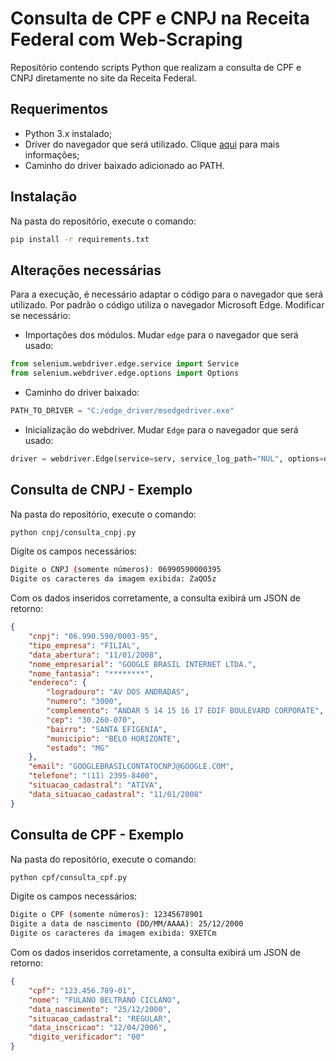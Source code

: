 # Consulta de CPF e CNPJ na Receita Federal com Web-Scraping
Repositório contendo scripts Python que realizam a consulta de CPF e CNPJ diretamente no site da Receita Federal.

## Requerimentos
* Python 3.x instalado;
* Driver do navegador que será utilizado. Clique [aqui](https://www.selenium.dev/selenium/docs/api/py/#drivers) para mais informações;
* Caminho do driver baixado adicionado ao PATH.

## Instalação
Na pasta do repositório, execute o comando:
```bash
pip install -r requirements.txt
```

## Alterações necessárias
Para a execução, é necessário adaptar o código para o navegador que será utilizado. Por padrão o código utiliza o navegador Microsoft Edge. Modificar se necessário:

* Importações dos módulos. Mudar `edge` para o navegador que será usado:
```python
from selenium.webdriver.edge.service import Service
from selenium.webdriver.edge.options import Options
```

* Caminho do driver baixado:
```python
PATH_TO_DRIVER = "C:/edge_driver/msedgedriver.exe"
```

* Inicialização do webdriver. Mudar `Edge` para o navegador que será usado:
```python
driver = webdriver.Edge(service=serv, service_log_path="NUL", options=options)
```

## Consulta de CNPJ - Exemplo
Na pasta do repositório, execute o comando:
```bash
python cnpj/consulta_cnpj.py
```

Digite os campos necessários:
```bash
Digite o CNPJ (somente números): 06990590000395
Digite os caracteres da imagem exibida: ZaQO5z
```

Com os dados inseridos corretamente, a consulta exibirá um JSON de retorno:
```json
{
    "cnpj": "06.990.590/0003-95",
    "tipo_empresa": "FILIAL",
    "data_abertura": "11/01/2008",
    "nome_empresarial": "GOOGLE BRASIL INTERNET LTDA.",
    "nome_fantasia": "********",
    "endereco": {
        "logradouro": "AV DOS ANDRADAS",
        "numero": "3000",
        "complemento": "ANDAR 5 14 15 16 17 EDIF BOULEVARD CORPORATE",
        "cep": "30.260-070",
        "bairro": "SANTA EFIGENIA",
        "municipio": "BELO HORIZONTE",
        "estado": "MG"
    },
    "email": "GOOGLEBRASILCONTATOCNPJ@GOOGLE.COM",
    "telefone": "(11) 2395-8400",
    "situacao_cadastral": "ATIVA",
    "data_situacao_cadastral": "11/01/2008"
}
```

## Consulta de CPF - Exemplo
Na pasta do repositório, execute o comando:
```bash
python cpf/consulta_cpf.py
```

Digite os campos necessários:
```bash
Digite o CPF (somente números): 12345678901
Digite a data de nascimento (DD/MM/AAAA): 25/12/2000
Digite os caracteres da imagem exibida: 9XETCm
```

Com os dados inseridos corretamente, a consulta exibirá um JSON de retorno:
```json
{
    "cpf": "123.456.789-01",
    "nome": "FULANO BELTRANO CICLANO",
    "data_nascimento": "25/12/2000",
    "situacao_cadastral": "REGULAR",
    "data_inscricao": "12/04/2006",
    "digito_verificador": "00"
}
```

